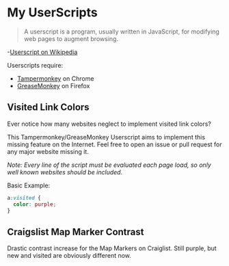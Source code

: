 # My UserScripts

> A userscript is a program, usually written in JavaScript, for modifying web pages to augment browsing.

-[Userscript on Wikipedia](https://en.wikipedia.org/wiki/Userscript)

Userscripts require:
* [Tampermonkey](https://chrome.google.com/webstore/detail/tampermonkey/dhdgffkkebhmkfjojejmpbldmpobfkfo?hl=en) on Chrome
* [GreaseMonkey](https://addons.mozilla.org/en-us/firefox/addon/greasemonkey/) on Firefox

## Visited Link Colors

Ever notice how many websites neglect to implement visited link colors?

This Tampermonkey/GreaseMonkey Userscript aims to implement this missing
feature on the Internet. Feel free to open an issue or pull request for
any major website missing it.

*Note: Every line of the script must be evaluated each page load, so only
well known websites should be included.*

Basic Example:
```css
a:visited {
  color: purple;
}
```

## Craigslist Map Marker Contrast

Drastic contrast increase for the Map Markers on Craiglist. Still purple, but new and visited are obviously different now.

